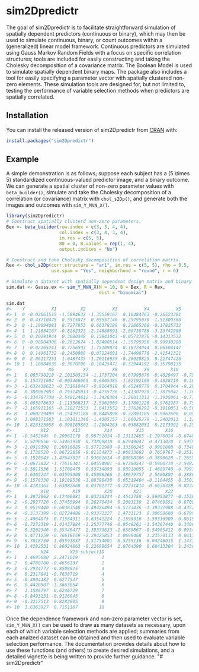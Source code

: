 
<!-- README.md is generated from README.Rmd. Please edit that file -->

# sim2Dpredictr

<!-- badges: start -->

<!-- badges: end -->

The goal of sim2Dpredictr is to facilitate straightforward simulation of
spatially dependent predictors (continuous or binary), which may then be
used to simulate continuous, binary, or count outcomes within a
(generalized) linear model framework. Continuous predictors are
simulated using Gauss Markov Random Fields with a focus on specific
correlation structures; tools are included for easily constructing and
taking the Cholesky decomposition of a covariance matrix. The Boolean
Model is used to simulate spatially dependent binary maps. The package
also includes a tool for easily specifying a parameter vector with
spatially clustered non-zero elements. These simulation tools are
designed for, but not limited to, testing the performance of variable
selection methods when predictors are spatially correlated.

## Installation

You can install the released version of sim2Dpredictr from
[CRAN](https://CRAN.R-project.org) with:

``` r
install.packages("sim2Dpredictr")
```

## Example

A simple demonstration is as follows; suppose each subject has a
\(5 \times 5\) standardized continuous-valued predictor image, and a
binary outcome. We can generate a spatial cluster of non-zero parameter
values with `beta_builder()`, simulate and take the Cholesky
decomposition of a correlation (or covariance) matrix with
`chol_s2Dp()`, and generate both the images and outcomes with
`sim_Y_MVN_X()`.

``` r
library(sim2Dpredictr)
# Construct spatially clusterd non-zero parameters.
Bex <- beta_builder(row.index = c(3, 3, 4, 4), 
                    col.index = c(3, 4, 3, 4),
                    im.res = c(5, 5),
                    B0 = 0, B.values = rep(1, 4),
                    output.indices = "No")

# Construct and take Cholesky decomposition of correlation matrix.
Rex <- chol_s2Dp(corr.structure = "ar1", im.res = c(5, 5), rho = 0.5,
                 use.spam = "Yes", neighborhood = "round", r = 6)

# Simulate a dataset with spatially dependent design matrix and binary outcomes.
sim.dat <- Gauss.ex <- sim_Y_MVN_X(N = 10, B = Bex, R = Rex, 
                                   dist = "binomial")

sim.dat
#>    Y          X1         X2          X3          X4          X5
#> 1  0 -0.02061515 -1.5894632 -1.35559167  0.16484763 -0.26523381
#> 2  0 -0.43710475  0.5515873  0.65557146 -0.29795070 -1.51309368
#> 3  0 -1.19094081  0.7277853  0.66378189  0.22665260 -0.17825732
#> 4  1  1.21684167 -0.8262323 -2.14888691 -2.06738788 -3.23741986
#> 5  0  0.20291944  0.3080348  0.15841043 -0.05737876 -0.14313532
#> 6  0 -0.98804308 -0.2612674 -1.02490514 -1.35795956 -0.99930280
#> 7  1 -0.02165241 -0.7256593  1.75109874  0.16724044  0.06504147
#> 8  0  0.14961732 -0.2450088 -0.07224691 -1.74498776 -2.41541321
#> 9  0  2.06117251  1.0487435 -1.20116935 -0.28928825  0.22747426
#> 10 1  1.18684635 -0.3070706 -0.10425472 -0.32944192 -0.35790135
#>              X6           X7         X8          X9        X10         X11
#> 1   0.063798218 -2.101505134 -1.1737204  0.67995876 -0.4029497 -0.79952658
#> 2   0.154721604 -0.003466665  0.6805385 -1.02192100 -0.4028219  0.38923798
#> 3  -2.632438623 -0.731610447 -0.8164019  0.45248778  0.1704944 -0.28016817
#> 4   0.386062983  0.793145013 -0.4755736 -1.41307920 -1.3075042  1.76024910
#> 5  -0.334767730 -2.548124612 -1.3426384 -1.28011311 -1.3935061 -0.71437785
#> 6  -0.005078639 -1.113566217 -2.5962909 -3.17801226 -0.9762987 -0.75996737
#> 7  -2.165911165 -0.110272533  1.6413552  1.37636292 -0.1910851 -0.59411463
#> 8   1.060219499 -0.154291188 -0.8445898 -0.32893185 -0.9967608  0.00538278
#> 9   1.098371583  1.183811346 -1.4305157 -1.66025279 -1.2402013  1.32711796
#> 10  1.828325958  0.398185802 -1.2804263 -0.03882051  0.2173992 -0.25086508
#>           X12         X13         X14         X15        X16        X17
#> 1  -0.5452645  0.20961178  0.98752024 -0.13112465 -1.2976024 -0.6748704
#> 2   0.5298656 -0.53461958  0.73809818  0.62949047  0.4713020  1.5959354
#> 3  -1.0919398  0.20916085 -0.57722989 -0.33306245  0.9901808  0.7340450
#> 4   0.1738520 -0.06722856 -0.81154873 -1.96833602  0.7659767 -0.2512449
#> 5  -0.1928543 -1.47643027 -1.93661614 -0.80808206 -0.3898620 -1.2655171
#> 6  -1.0673832 -1.77616341 -1.64554901 -0.67380547 -0.5900710 -2.5482818
#> 7  -0.5811536  1.51768475  0.53734093  0.03918055 -1.4689740 -0.7993639
#> 8   1.6365247  0.03595908 -0.45098266 -1.48679757  2.5600802  0.2886936
#> 9  -0.1578330 -1.19189538 -1.08398430  0.05319404 -0.1104455  0.3501400
#> 10 -0.4183365  1.63082668  0.03781277 -0.22231414 -0.6630328  0.8234409
#>           X18         X19         X20        X21         X22         X23
#> 1   0.3872862  0.17466081  0.03230334 -1.4543758 -2.56053077 -0.15381477
#> 2  -0.2927720 -0.37455994  0.26270434  0.2083138  2.07469551  0.87097106
#> 3   0.9519440 -0.60383548 -0.49426494 -0.5173436 -1.39331988 -0.43529298
#> 4  -0.3137399 -0.02724486 -1.93371327  1.4731123  0.30658680  0.67993503
#> 5  -2.4064875 -0.71584311 -0.63541224  1.1598316 -1.59336909 -0.86197895
#> 6  -0.7272319 -1.41437884 -1.25377746 -0.9548261 -1.54367440  0.34064265
#> 7   0.5202346  0.55340477  2.39373633 -1.6589867 -0.54905412  0.09348630
#> 8   0.4771259 -0.76618159 -2.29425853  1.0699468  1.23570133  0.04138893
#> 9  -0.7018730 -1.05591837  1.51754001 -0.5255136 -0.04246015  1.14734700
#> 10  1.4292531  0.86024863 -0.22698654  1.0764390  0.68413304  1.24301906
#>           X24        X25 subjectID
#> 1   1.4695680  2.2471619         1
#> 2   0.4788780 -0.4656137         2
#> 3  -0.2934772 -0.8508825         3
#> 4   0.2317841 -0.7638719         4
#> 5  -0.4804482  0.6277547         5
#> 6   0.4428507 -1.5663854         6
#> 7   1.1586797  0.6246729         7
#> 8  -0.8493131 -0.9126043         8
#> 9  -0.3217513  0.8282605         9
#> 10  1.6363927  0.7151107        10
```

Once the dependence framework and non-zero parameter vector is set,
`sim_Y_MVN_X()` can be used to draw as many datasets as necessary, upon
each of which variable selection methods are applied; summaries from
each analzed dataset can be obtained and then used to evaluate variable
selection performance. The documentation provides details about how to
use these functions (and others) to create desired simulations, and a
detailed vignette is being written to provide further guidance.
"# sim2Dpredictr" 
